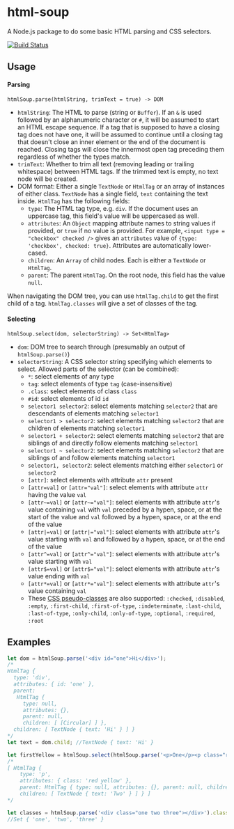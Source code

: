 # html-soup
A Node.js package to do some basic HTML parsing and CSS selectors.

[![Build Status](https://travis-ci.org/calebsander/html-soup.svg?branch=master)](https://travis-ci.org/calebsander/html-soup)

## Usage
#### Parsing
`htmlSoup.parse(htmlString, trimText = true) -> DOM`
- `htmlString`: The HTML to parse (string or `Buffer`). If an `&` is used followed by an alphanumeric character or `#`, it will be assumed to start an HTML escape sequence. If a tag that is supposed to have a closing tag does not have one, it will be assumed to continue until a closing tag that doesn't close an inner element or the end of the document is reached. Closing tags will close the innermost open tag preceding them regardless of whether the types match.
- `trimText`: Whether to trim all text (removing leading or trailing whitespace) between HTML tags. If the trimmed text is empty, no text node will be created.
- DOM format: Either a single `TextNode` or `HtmlTag` or an array of instances of either class. `TextNode` has a single field, `text` containing the text inside. `HtmlTag` has the following fields:
	- `type`: The HTML tag type, e.g. `div`. If the document uses an uppercase tag, this field's value will be uppercased as well.
	- `attributes`: An `Object` mapping attribute names to string values if provided, or `true` if no value is provided. For example, `<input type = "checkbox" checked />` gives an `attributes` value of `{type: 'checkbox', checked: true}`. Attributes are automatically lower-cased.
	- `children`: An `Array` of child nodes. Each is either a `TextNode` or `HtmlTag`.
	- `parent`: The parent `HtmlTag`. On the root node, this field has the value `null`.

When navigating the DOM tree, you can use `htmlTag.child` to get the first child of a tag. `htmlTag.classes` will give a set of classes of the tag.

#### Selecting
`htmlSoup.select(dom, selectorString) -> Set<HtmlTag>`
- `dom`: DOM tree to search through (presumably an output of `htmlSoup.parse()`)
- `selectorString`: A CSS selector string specifying which elements to select. Allowed parts of the selector (can be combined):
	- `*`: select elements of any type
	- `tag`: select elements of type `tag` (case-insensitive)
	- `.class`: select elements of class `class`
	- `#id`: select elements of id `id`
	- `selector1 selector2`: select elements matching `selector2` that are descendants of elements matching `selector1`
	- `selector1 > selector2`: select elements matching `selector2` that are children of elements matching `selector1`
	- `selector1 + selector2`: select elements matching `selector2` that are siblings of and directly follow elements matching `selector1`
	- `selector1 ~ selector2`: select elements matching `selector2` that are siblings of and follow elements matching `selector1`
	- `selector1, selector2`: select elements matching either `selector1` or `selector2`
	- `[attr]`: select elements with attribute `attr` present
	- `[attr=val]` or `[attr="val"]`: select elements with attribute `attr` having the value `val`
	- `[attr~=val]` or `[attr~="val"]`: select elements with attribute `attr`'s value containing `val` with `val` preceded by a hypen, space, or at the start of the value and `val` followed by a hypen, space, or at the end of the value
	- `[attr|=val]` or `[attr|="val"]`: select elements with attribute `attr`'s value starting with `val` and followed by a hypen, space, or at the end of the value
	- `[attr^=val]` or `[attr^="val"]`: select elements with attribute `attr`'s value starting with `val`
	- `[attr$=val]` or `[attr$="val"]`: select elements with attribute `attr`'s value ending with `val`
	- `[attr*=val]` or `[attr*="val"]`: select elements with attribute `attr`'s value containing `val`
	- These [CSS pseudo-classes](https://developer.mozilla.org/en-US/docs/Web/CSS/Pseudo-classes) are also supported: `:checked`, `:disabled`, `:empty`, `:first-child`, `:first-of-type`, `:indeterminate`, `:last-child`, `:last-of-type`, `:only-child`, `:only-of-type`, `:optional`, `:required`, `:root`

## Examples
````javascript
let dom = htmlSoup.parse('<div id="one">Hi</div>');
/*
HtmlTag {
  type: 'div',
  attributes: { id: 'one' },
  parent:
   HtmlTag {
     type: null,
     attributes: {},
     parent: null,
     children: [ [Circular] ] },
  children: [ TextNode { text: 'Hi' } ] }
*/
let text = dom.child; //TextNode { text: 'Hi' }

let firstYellow = htmlSoup.select(htmlSoup.parse('<p>One</p><p class="red yellow">Two</p><p class="yellow">Three</p>'), 'p.yellow:first-of-type');
/*
[ HtmlTag {
    type: 'p',
    attributes: { class: 'red yellow' },
    parent: HtmlTag { type: null, attributes: {}, parent: null, children: [Object] },
    children: [ TextNode { text: 'Two' } ] } ]
*/

let classes = htmlSoup.parse('<div class="one two three"></div>').classes;
//Set { 'one', 'two', 'three' }
````